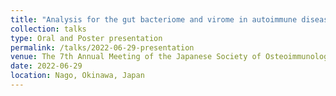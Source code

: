 ```yaml
---
title: "Analysis for the gut bacteriome and virome in autoimmune diseases"
collection: talks
type: Oral and Poster presentation
permalink: /talks/2022-06-29-presentation
venue: The 7th Annual Meeting of the Japanese Society of Osteoimmunology
date: 2022-06-29
location: Nago, Okinawa, Japan
---
```

